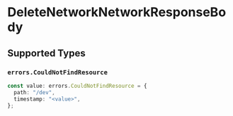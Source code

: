 # DeleteNetworkNetworkResponseBody


## Supported Types

### `errors.CouldNotFindResource`

```typescript
const value: errors.CouldNotFindResource = {
  path: "/dev",
  timestamp: "<value>",
};
```


